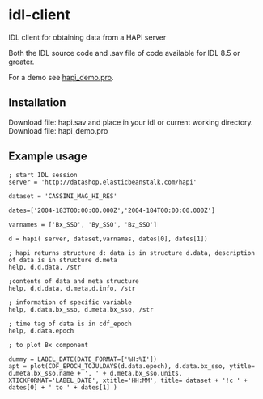 # idl-client

IDL client for obtaining data from a HAPI server

Both the IDL source code and .sav file of code available for IDL 8.5 or greater.

For a demo see [hapi_demo.pro](https://github.com/hapi-server/client-idl/blob/master/hapi_demo.pro).

## Installation
Download file: hapi.sav and place in your idl or current working directory.
Download file: hapi_demo.pro
## Example usage

```
; start IDL session
server = 'http://datashop.elasticbeanstalk.com/hapi'

dataset = 'CASSINI_MAG_HI_RES'

dates=['2004-183T00:00:00.000Z','2004-184T00:00:00.000Z']

varnames = ['Bx_SSO', 'By_SSO', 'Bz_SSO']

d = hapi( server, dataset,varnames, dates[0], dates[1])

; hapi returns structure d: data is in structure d.data, description of data is in structure d.meta
help, d,d.data, /str

;contents of data and meta structure
help, d,d.data, d.meta,d.info, /str

; information of specific variable
help, d.data.bx_sso, d.meta.bx_sso, /str

; time tag of data is in cdf_epoch
help, d.data.epoch

; to plot Bx component

dummy = LABEL_DATE(DATE_FORMAT=['%H:%I'])  
apt = plot(CDF_EPOCH_TOJULDAYS(d.data.epoch), d.data.bx_sso, ytitle= d.meta.bx_sso.name + ', ' + d.meta.bx_sso.units, XTICKFORMAT='LABEL_DATE', xtitle='HH:MM', title= dataset + '!c ' + dates[0] + ' to ' + dates[1] )

```
